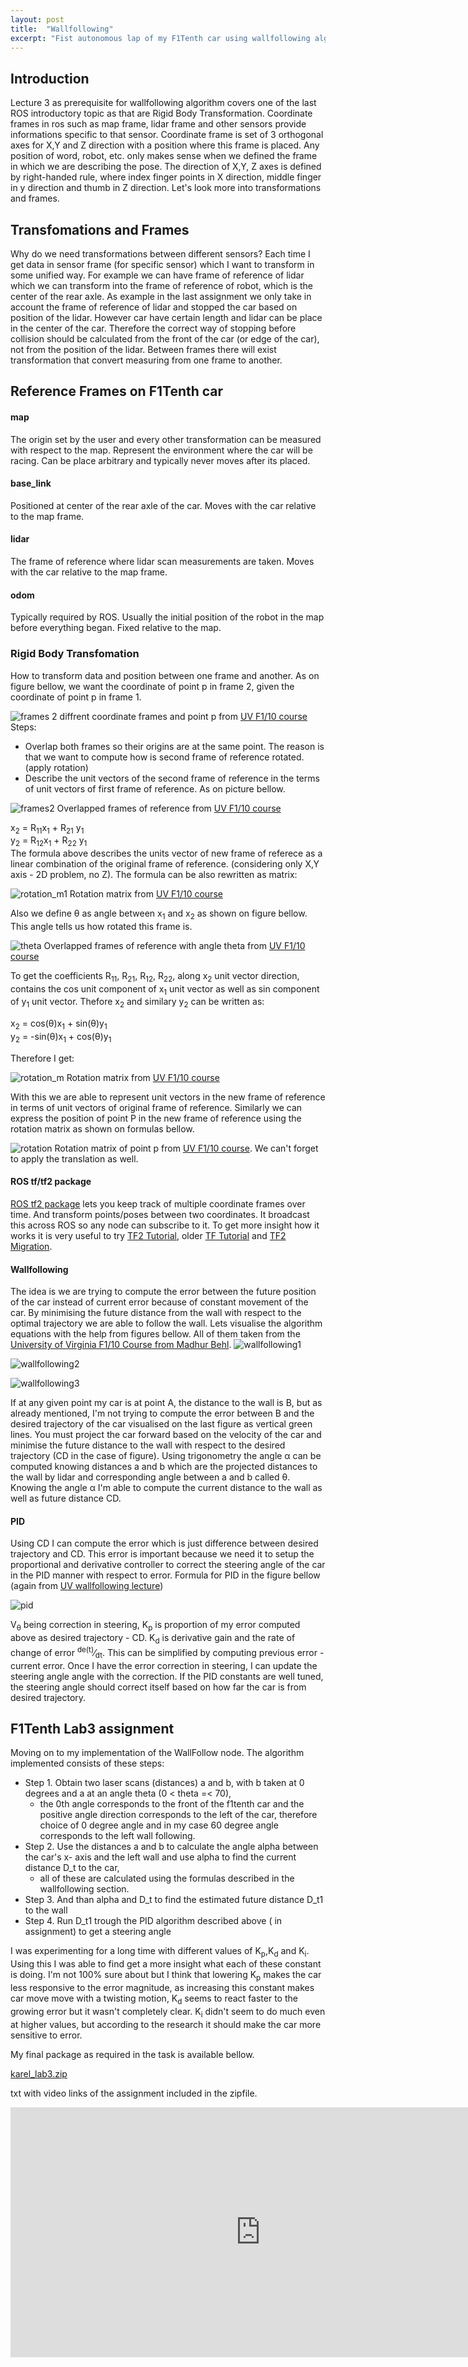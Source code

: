 ```yaml
---
layout: post
title:  "Wallfollowing"
excerpt: "Fist autonomous lap of my F1Tenth car using wallfollowing algorithm."
---
```


## Introduction

Lecture 3 as prerequisite for wallfollowing algorithm covers one of the last ROS introductory topic as that are Rigid Body Transformation.
Coordinate frames in ros such as map frame, lidar frame and other sensors provide informations specific to that sensor. Coordinate frame is
set of 3 orthogonal axes for X,Y and Z direction with a position where this frame is placed. Any position of word, robot, etc. only makes sense
when we defined the frame in which we are describing the pose. The direction of X,Y, Z axes is defined by right-handed rule, where index finger points in
X direction, middle finger in y direction and thumb in Z direction. Let's look more into transformations and frames.

## Transfomations and Frames

Why do we need transformations between different sensors? Each time I get data in sensor frame (for specific sensor) which I want to transform in some unified way.
For example we can have frame of reference of lidar which we can transform into the frame of reference of robot, which is the center of the rear axle. As example in
the last assignment we only take in account the frame of reference of lidar and stopped the car based on position of the lidar. However car have certain length and lidar
can be place in the center of the car. Therefore the correct way of stopping before collision should be calculated from the front of the car (or edge of the car), not from the
position of the lidar. Between frames there will exist transformation that convert measuring from one frame to another.

## Reference Frames on F1Tenth car

#### map
The origin set by the user and every other transformation can be measured with respect to the map. Represent the environment where the car will be racing. Can be place arbitrary and typically never moves after its placed.

#### base_link
Positioned at center of the rear axle of the car. Moves with the car relative to the map frame.

#### lidar
The frame of reference where lidar scan measurements are taken. Moves with the car relative to the map frame.

#### odom
Typically required by ROS. Usually the initial position of the robot in the map before everything began. Fixed relative to the map.


### Rigid Body Transfomation

  How to transform data and position between one frame and another. As on figure bellow, we want the coordinate of point p in frame 2, given the coordinate of point p in frame 1.

![frames](/assets/frames.png)
2 diffrent coordinate frames and point p from [UV F1/10 course](https://linklab-uva.github.io/autonomousracing/assets/files/ROS-tf.pdf)
  Steps:
  * Overlap both frames so their origins are at the same point. The reason is that we want to compute how is second frame of reference rotated. (apply rotation)
  * Describe the unit vectors of the second frame of reference in the terms of unit vectors of first frame of reference. As on picture bellow.

![frames2](/assets/frames2.png)
Overlapped frames of reference from [UV F1/10 course](https://linklab-uva.github.io/autonomousracing/assets/files/ROS-tf.pdf)

x<sub>2</sub> = R<sub>11</sub>x<sub>1</sub> + R<sub>21</sub> y<sub>1</sub><br>
y<sub>2</sub> = R<sub>12</sub>x<sub>1</sub> + R<sub>22</sub> y<sub>1</sub><br>
The formula above describes the units vector of new frame of referece as a linear combination of the original frame of reference. (considering only X,Y axis - 2D problem, no Z).
The formula can be also rewritten as matrix:

![rotation_m1](/assets/rotation_matrix.png)
Rotation matrix from [UV F1/10 course](https://linklab-uva.github.io/autonomousracing/assets/files/ROS-tf.pdf)

Also we define &theta; as angle between x<sub>1</sub> and x<sub>2</sub> as shown on figure bellow. This angle tells us how rotated this frame is.

![theta](/assets/theta.png)
Overlapped frames of reference with angle theta from [UV F1/10 course](https://linklab-uva.github.io/autonomousracing/assets/files/ROS-tf.pdf)

To get the coefficients R<sub>11</sub>, R<sub>21</sub>, R<sub>12</sub>, R<sub>22</sub>, along x<sub>2</sub> unit vector direction, contains the cos unit component of x<sub>1</sub>
unit vector as well as sin component of y<sub>1</sub> unit vector. Thefore  x<sub>2</sub> and similary y<sub>2</sub> can be written as:


x<sub>2</sub> = cos(&theta;)x<sub>1</sub> + sin(&theta;)y<sub>1</sub><br>
y<sub>2</sub> = -sin(&theta;)x<sub>1</sub> + cos(&theta;)y<sub>1</sub><br>


Therefore I get:

![rotation_m](/assets/rotation_matrix2.png)
Rotation matrix from [UV F1/10 course](https://linklab-uva.github.io/autonomousracing/assets/files/ROS-tf.pdf)

With this we are able to represent unit vectors in the new frame of reference in terms of unit vectors of original frame of reference. Similarly we can express the position of point P in the new frame of reference using the rotation matrix as shown on formulas bellow.

![rotation](/assets/rotation_p.png)
Rotation matrix of point p from [UV F1/10 course](https://linklab-uva.github.io/autonomousracing/assets/files/ROS-tf.pdf).
We can't forget to apply the translation as well.

#### ROS tf/tf2 package
[ROS tf2 package](http://wiki.ros.org/tf2) lets you keep track of multiple coordinate frames over time. And transform points/poses between two coordinates. It broadcast this across ROS so any node can subscribe to it. To get more insight how it works it is very useful to try [TF2 Tutorial](http://wiki.ros.org/tf2/Tutorials), older [TF Tutorial](http://wiki.ros.org/tf/Tutorials) and [TF2 Migration](http://wiki.ros.org/tf2/Migration).

#### Wallfollowing
The idea is we are trying to compute the error between the future position of the car instead of current error because of constant movement of the car.
By minimising the future distance from the wall with respect to the optimal trajectory we are able to follow the wall.
Lets visualise the algorithm equations with the help from figures bellow. All of them taken from the [University of Virginia F1/10 Course from
Madhur Behl](https://linklab-uva.github.io/autonomousracing/assets/files/Wall_Following.pdf).
![wallfollowing1](/assets/wallfollowing1.png)

![wallfollowing2](/assets/wallfollowing2.png)

![wallfollowing3](/assets/wallfollowing3.png)

 If at any given point my car is at point A, the distance to the wall is B, but as already mentioned, I'm not trying to compute the error between B and the desired trajectory of the car visualised on the last figure as vertical green lines. You must project the car forward based on the velocity of the car and minimise the future distance to the wall with respect to the desired trajectory (CD in the case of figure). Using trigonometry the angle &alpha; can be computed knowing distances a and b which are the projected distances to the wall by lidar and corresponding angle between a and b called &theta;. Knowing the angle &alpha; I'm able to compute the current distance to the wall as well as future distance CD.

#### PID

 Using CD I can compute the error which is just difference between desired trajectory and CD. This error is important because we need it to setup the proportional and derivative controller to correct the steering angle of the car in the PID manner with respect to error.
 Formula for PID in the figure bellow (again from [UV wallfollowing lecture](https://linklab-uva.github.io/autonomousracing/assets/files/Wall_Following.pdf))


 ![pid](/assets/pid.png)

 V<sub>&theta;</sub> being correction in steering, K<sub>p</sub> is proportion of my error  computed above as desired trajectory - CD. K<sub>d</sub> is derivative gain and the rate of change of error <sup>de(t)</sup>&frasl;<sub>dt</sub>. This can be simplified by computing previous error - current error. Once I have the error correction in steering, I can update the steering angle angle with the correction. If the PID constants are well tuned, the steering angle should correct itself based on how far the car is from desired trajectory.


## F1Tenth Lab3 assignment
Moving on to my implementation of the WallFollow node. The algorithm implemented consists of these steps:
 * Step 1. Obtain two laser scans (distances) a and b, with b taken at 0 degrees and a at an angle theta (0 < theta =< 70),
    * the 0th angle corresponds to the front of the f1tenth car and the positive angle direction corresponds to the left of the car, therefore choice of 0 degree angle and in my case 60 degree angle corresponds to the left wall following.
 * Step 2. Use the distances a and b to calculate the angle alpha between the car's x- axis and the left wall and use alpha to find the current distance D_t to the car,
    * all of these are calculated using the formulas described in the wallfollowing section.
 * Step 3. And than alpha and D_t to find the estimated future distance D_t1 to the wall
 * Step 4. Run D_t1 trough the PID algorithm described above ( in assignment) to get a steering angle

I was experimenting for a long time with different values of K<sub>p</sub>,K<sub>d</sub> and K<sub>i</sub>. Using this I was able to find get a more insight what each of these constant is doing. I'm not 100% sure about but I think that lowering K<sub>p</sub> makes the car less responsive to the error magnitude, as increasing this constant makes car move move with a twisting motion, K<sub>d</sub> seems to react faster to the growing error but it wasn't completely clear. K<sub>i</sub> didn't seem to do much even at higher values, but according to the research it should make the car more sensitive to error.

My final package as required in the task is available bellow.

[karel_lab3.zip](https://github.com/smejkka3/smejkka3.github.io/raw/master/assets/karel_lab3.zip)

txt with video links of the assignment included in the zipfile.

<iframe width="800" height="400" src="https://www.youtube.com/embed/5nLtlszkRvI" frameborder="0" allow="accelerometer; autoplay; clipboard-write; encrypted-media; gyroscope; picture-in-picture" allowfullscreen></iframe>
